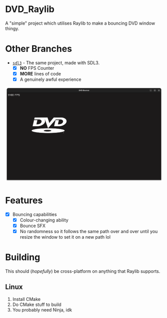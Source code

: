 # DVD_Raylib
A "simple" project which utilises Raylib to make a bouncing DVD window thingy.

# Other Branches
- [`sdl3`][sdlbranch] - The same project, made with SDL3.
  - [x] **NO** FPS Counter
  - [x] **MORE** lines of code
  - [x] A genuinely awful experience

![A screenshot of a window with a DVD logo in the near-topleft, and an FPS counter in the absoloute top left. The FPS counter reads "5480 FPS".](assets/img.png)

# Features
- [x] Bouncing capabilities
  - [x] Colour-changing ability
  - [x] Bounce SFX
  - [x] No randomness so it follows the same path over and over until you resize the window to set it on a new path lol

# Building
This should (*hopefully*) be cross-platform on anything that Raylib supports.
## Linux
1. Install CMake
2. Do CMake stuff to build
3. You probably need Ninja, idk

[sdlbranch]: https://github.com/StupidRepo/DVD_SDL3/tree/sdl3

